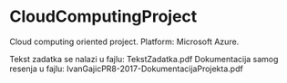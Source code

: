 # CloudComputingProject
Cloud computing oriented project.
Platform: Microsoft Azure.

Tekst zadatka se nalazi u fajlu: TekstZadatka.pdf
Dokumentacija samog resenja u fajlu: IvanGajicPR8-2017-DokumentacijaProjekta.pdf 
